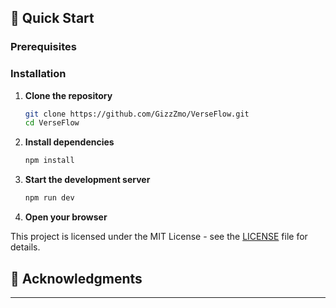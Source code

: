 ## 🚀 Quick Start

### Prerequisites


### Installation

1. **Clone the repository**
   ```bash
   git clone https://github.com/GizzZmo/VerseFlow.git
   cd VerseFlow
   ```

2. **Install dependencies**
   ```bash
   npm install
   ```
   

4. **Start the development server**
   ```bash
   npm run dev
   ```

5. **Open your browser**


This project is licensed under the MIT License - see the [LICENSE](LICENSE) file for details.

## 🙏 Acknowledgments



---

<div align="center">
</div>
